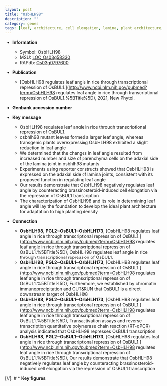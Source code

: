 ```yaml
---
layout: post
title: "OsbHLH98"
description: ""
category: genes
tags: [leaf, architecture, cell elongation, lamina, plant architecture, leaf angle, lamina joint]
---
```


* **Information**  
    + Symbol: OsbHLH98  
    + MSU: [LOC_Os03g58330](http://rice.uga.edu/cgi-bin/ORF_infopage.cgi?orf=LOC_Os03g58330)  
    + RAPdb: [Os03g0797600](https://rapdb.dna.affrc.go.jp/locus/?name=Os03g0797600)  

* **Publication**  
    + [OsbHLH98 regulates leaf angle in rice through transcriptional repression of OsBUL1.](http://www.ncbi.nlm.nih.gov/pubmed?term=OsbHLH98 regulates leaf angle in rice through transcriptional repression of OsBUL1.%5BTitle%5D), 2021, New Phytol.

* **Genbank accession number**  

* **Key message**  
    + OsbHLH98 regulates leaf angle in rice through transcriptional repression of OsBUL1.
    + osbhlh98 mutant leaves formed a larger leaf angle, whereas transgenic plants overexpressing OsbHLH98 exhibited a slight reduction in leaf angle
    + We determined that the changes in leaf angle resulted from increased number and size of parenchyma cells on the adaxial side of the lamina joint in osbhlh98 mutants
    + Experiments using reporter constructs showed that OsbHLH98 is expressed on the adaxial side of lamina joints, consistent with its proposed function in regulating leaf angle
    + Our results demonstrate that OsbHLH98 negatively regulates leaf angle by counteracting brassinosteroid-induced cell elongation via the repression of OsBUL1 transcription
    + The characterization of OsbHLH98 and its role in determining leaf angle will lay the foundation to develop the ideal plant architecture for adaptation to high planting density

* **Connection**  
    + __OsbHLH98__, __PGL2~OsBUL1~OsbHLH173__, [OsbHLH98 regulates leaf angle in rice through transcriptional repression of OsBUL1.](http://www.ncbi.nlm.nih.gov/pubmed?term=OsbHLH98 regulates leaf angle in rice through transcriptional repression of OsBUL1.%5BTitle%5D), OsbHLH98 regulates leaf angle in rice through transcriptional repression of OsBUL1.
    + __OsbHLH98__, __PGL2~OsBUL1~OsbHLH173__, [OsbHLH98 regulates leaf angle in rice through transcriptional repression of OsBUL1.](http://www.ncbi.nlm.nih.gov/pubmed?term=OsbHLH98 regulates leaf angle in rice through transcriptional repression of OsBUL1.%5BTitle%5D),  Furthermore, we established by chromatin immunoprecipitation and CUT&amp;RUN that OsBUL1 is a direct downstream target of OsbHLH98
    + __OsbHLH98__, __PGL2~OsBUL1~OsbHLH173__, [OsbHLH98 regulates leaf angle in rice through transcriptional repression of OsBUL1.](http://www.ncbi.nlm.nih.gov/pubmed?term=OsbHLH98 regulates leaf angle in rice through transcriptional repression of OsBUL1.%5BTitle%5D),  Transactivation assays and reverse transcription quantitative polymerase chain reaction (RT-qPCR) analysis indicated that OsbHLH98 represses OsBUL1 transcription
    + __OsbHLH98__, __PGL2~OsBUL1~OsbHLH173__, [OsbHLH98 regulates leaf angle in rice through transcriptional repression of OsBUL1.](http://www.ncbi.nlm.nih.gov/pubmed?term=OsbHLH98 regulates leaf angle in rice through transcriptional repression of OsBUL1.%5BTitle%5D),  Our results demonstrate that OsbHLH98 negatively regulates leaf angle by counteracting brassinosteroid-induced cell elongation via the repression of OsBUL1 transcription

[//]: # * **Key figures**  


